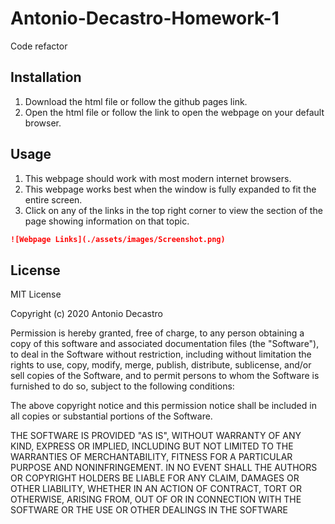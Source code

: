 # Antonio-Decastro-Homework-1
Code refactor

## Installation
1. Download the html file or follow the github pages link.
2. Open the html file or follow the link to open the webpage on your default browser.

## Usage
1. This webpage should work with most modern internet browsers. 
2. This webpage works best when the window is fully expanded to fit the entire screen.
3. Click on any of the links in the top right corner to view the section of the page showing information on that topic.

```md
![Webpage Links](./assets/images/Screenshot.png)
```


## License
MIT License

Copyright (c) 2020 Antonio Decastro

Permission is hereby granted, free of charge, to any person obtaining a copy
of this software and associated documentation files (the "Software"), to deal
in the Software without restriction, including without limitation the rights
to use, copy, modify, merge, publish, distribute, sublicense, and/or sell
copies of the Software, and to permit persons to whom the Software is
furnished to do so, subject to the following conditions:

The above copyright notice and this permission notice shall be included in all
copies or substantial portions of the Software.

THE SOFTWARE IS PROVIDED "AS IS", WITHOUT WARRANTY OF ANY KIND, EXPRESS OR
IMPLIED, INCLUDING BUT NOT LIMITED TO THE WARRANTIES OF MERCHANTABILITY,
FITNESS FOR A PARTICULAR PURPOSE AND NONINFRINGEMENT. IN NO EVENT SHALL THE
AUTHORS OR COPYRIGHT HOLDERS BE LIABLE FOR ANY CLAIM, DAMAGES OR OTHER
LIABILITY, WHETHER IN AN ACTION OF CONTRACT, TORT OR OTHERWISE, ARISING FROM,
OUT OF OR IN CONNECTION WITH THE SOFTWARE OR THE USE OR OTHER DEALINGS IN THE
SOFTWARE